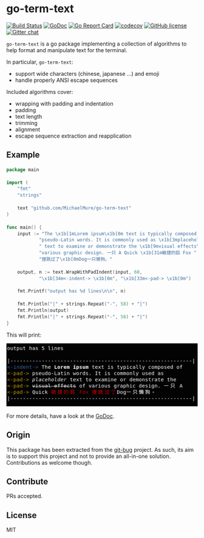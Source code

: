 # go-term-text

[![Build Status](https://travis-ci.org/MichaelMure/go-term-text.svg?branch=master)](https://travis-ci.org/MichaelMure/go-term-text)
[![GoDoc](https://godoc.org/github.com/MichaelMure/go-term-text?status.svg)](https://godoc.org/github.com/MichaelMure/go-term-text)
[![Go Report Card](https://goreportcard.com/badge/github.com/MichaelMure/go-term-text)](https://goreportcard.com/report/github.com/MichaelMure/go-term-text)
[![codecov](https://codecov.io/gh/MichaelMure/go-term-text/branch/master/graph/badge.svg)](https://codecov.io/gh/MichaelMure/go-term-text)
[![GitHub license](https://img.shields.io/github/license/MichaelMure/go-term-text.svg)](https://github.com/MichaelMure/go-term-text/blob/master/LICENSE)
[![Gitter chat](https://badges.gitter.im/gitterHQ/gitter.png)](https://gitter.im/the-git-bug/Lobby)

`go-term-text` is a go package implementing a collection of algorithms to help format and manipulate text for the terminal.

In particular, `go-term-text`:
- support wide characters (chinese, japanese ...) and emoji
- handle properly ANSI escape sequences

Included algorithms cover:
- wrapping with padding and indentation
- padding
- text length
- trimming
- alignment
- escape sequence extraction and reapplication

## Example

```go
package main

import (
	"fmt"
	"strings"

	text "github.com/MichaelMure/go-term-text"
)

func main() {
	input := "The \x1b[1mLorem ipsum\x1b[0m text is typically composed of " +
    		"pseudo-Latin words. It is commonly used as \x1b[3mplaceholder\x1b[0m" +
    		" text to examine or demonstrate the \x1b[9mvisual effects\x1b[0m of " +
    		"various graphic design. 一只 A Quick \x1b[31m敏捷的狐 Fox " +
    		"狸跳过了\x1b[0mDog一只懒狗。"

	output, n := text.WrapWithPadIndent(input, 60,
    		"\x1b[34m<-indent-> \x1b[0m", "\x1b[33m<-pad-> \x1b[0m")

	fmt.Printf("output has %d lines\n\n", n)

	fmt.Println("|" + strings.Repeat("-", 58) + "|")
	fmt.Println(output)
	fmt.Println("|" + strings.Repeat("-", 58) + "|")
}
```

This will print:

![example output](/img/example.png)

For more details, have a look at the [GoDoc](https://godoc.org/github.com/MichaelMure/go-term-text).

## Origin

This package has been extracted from the [git-bug](https://github.com/MichaelMure/git-bug) project. As such, its aim is to support this project and not to provide an all-in-one solution. Contributions as welcome though.

## Contribute

PRs accepted.

## License

MIT
